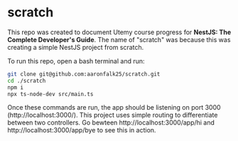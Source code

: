 # scratch
This repo was created to document Utemy course progress for <b>NestJS: The Complete Developer's Guide</b>.
The name of "scratch" was because this was creating a simple NestJS project from scratch.

To run this repo, open a bash terminal and run:
```bash
git clone git@github.com:aaronfalk25/scratch.git
cd ./scratch
npm i
npx ts-node-dev src/main.ts
```

Once these commands are run, the app should be listening on port 3000 (http://localhost:3000/).
This project uses simple routing to differentiate between two controllers. Go bewteen http://localhost:3000/app/hi and http://localhost:3000/app/bye to see this in action.

